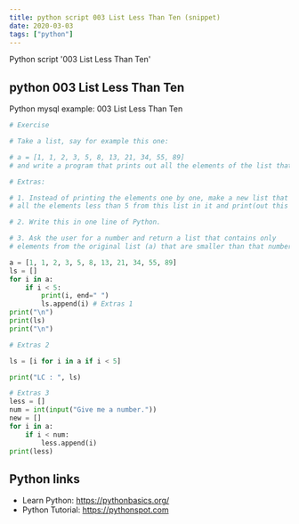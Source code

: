 ```yaml
---
title: python script 003 List Less Than Ten (snippet)
date: 2020-03-03
tags: ["python"]
---
```

Python script '003 List Less Than Ten'


## python 003 List Less Than Ten

Python mysql example: 003 List Less Than Ten

```python
# Exercise

# Take a list, say for example this one:

# a = [1, 1, 2, 3, 5, 8, 13, 21, 34, 55, 89]
# and write a program that prints out all the elements of the list that are less than 5.

# Extras:

# 1. Instead of printing the elements one by one, make a new list that has
# all the elements less than 5 from this list in it and print(out this new list.)

# 2. Write this in one line of Python.

# 3. Ask the user for a number and return a list that contains only
# elements from the original list (a) that are smaller than that number given by the user.

a = [1, 1, 2, 3, 5, 8, 13, 21, 34, 55, 89]
ls = []
for i in a:
    if i < 5:
        print(i, end=" ")
        ls.append(i) # Extras 1
print("\n")
print(ls)
print("\n")

# Extras 2

ls = [i for i in a if i < 5]

print("LC : ", ls)

# Extras 3
less = []
num = int(input("Give me a number."))
new = []
for i in a:
    if i < num:
        less.append(i)
print(less)

```

## Python links

- Learn Python: https://pythonbasics.org/
- Python Tutorial: https://pythonspot.com
